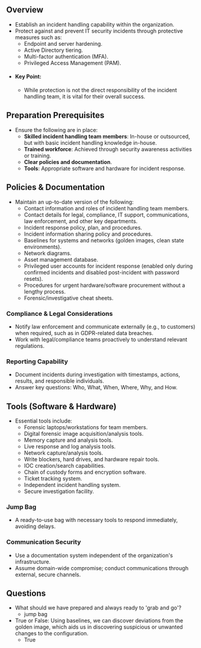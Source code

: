 ## Overview
- Establish an incident handling capability within the organization.
- Protect against and prevent IT security incidents through protective measures such as:
    - Endpoint and server hardening.
    - Active Directory tiering.
    - Multi-factor authentication (MFA).
    - Privileged Access Management (PAM).
- #### Key Point:
	- While protection is not the direct responsibility of the incident handling team, it is vital for their overall success.



## Preparation Prerequisites
- Ensure the following are in place:
	- **Skilled incident handling team members**: In-house or outsourced, but with basic incident handling knowledge in-house.
	- **Trained workforce**: Achieved through security awareness activities or training.
	- **Clear policies and documentation**.
	- **Tools**: Appropriate software and hardware for incident response.



## Policies & Documentation
- Maintain an up-to-date version of the following:
	- Contact information and roles of incident handling team members.
	- Contact details for legal, compliance, IT support, communications, law enforcement, and other key departments.
	- Incident response policy, plan, and procedures.
	- Incident information sharing policy and procedures.
	- Baselines for systems and networks (golden images, clean state environments).
	- Network diagrams.
	- Asset management database.
	- Privileged user accounts for incident response (enabled only during confirmed incidents and disabled post-incident with password resets).
	- Procedures for urgent hardware/software procurement without a lengthy process.
	- Forensic/investigative cheat sheets.



### Compliance & Legal Considerations
- Notify law enforcement and communicate externally (e.g., to customers) when required, such as in GDPR-related data breaches.
- Work with legal/compliance teams proactively to understand relevant regulations.



### Reporting Capability
- Document incidents during investigation with timestamps, actions, results, and responsible individuals.
- Answer key questions: Who, What, When, Where, Why, and How.



## Tools (Software & Hardware)
- Essential tools include:
	- Forensic laptops/workstations for team members.
	- Digital forensic image acquisition/analysis tools.
	- Memory capture and analysis tools.
	- Live response and log analysis tools.
	- Network capture/analysis tools.
	- Write blockers, hard drives, and hardware repair tools.
	- IOC creation/search capabilities.
	- Chain of custody forms and encryption software.
	- Ticket tracking system.
	- Independent incident handling system.
	- Secure investigation facility.



### Jump Bag
- A ready-to-use bag with necessary tools to respond immediately, avoiding delays.



### Communication Security
- Use a documentation system independent of the organization's infrastructure.
- Assume domain-wide compromise; conduct communications through external, secure channels.



## Questions
- What should we have prepared and always ready to 'grab and go'?
	- jump bag
- True or False: Using baselines, we can discover deviations from the golden image, which aids us in discovering suspicious or unwanted changes to the configuration.
	- True